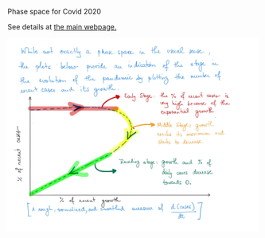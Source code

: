 Phase space for Covid 2020

See details at <a href="https://ufran.ca/phase_space_COVID/">the main webpage.</a>

<img src="public_webpage/Notes_phase_space.jpg"></img>
